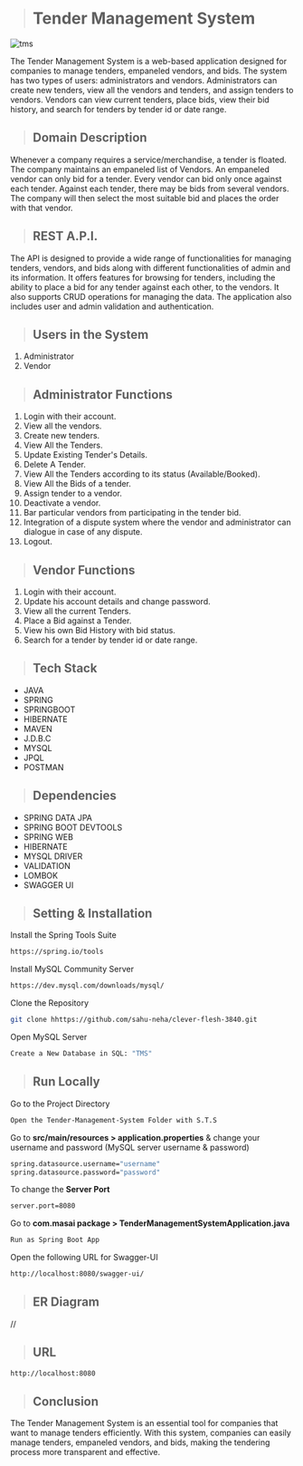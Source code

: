 > # Tender Management System

![tms](https://user-images.githubusercontent.com/109987397/236569887-8214b120-29f1-4245-8783-69e9630b246b.png)

The Tender Management System is a web-based application designed for companies to manage tenders, empaneled vendors, and bids. The system has two types of users: administrators and vendors. Administrators can create new tenders, view all the vendors and tenders, and assign tenders to vendors. Vendors can view current tenders, place bids, view their bid history, and search for tenders by tender id or date range.

> ## Domain Description
Whenever a company requires a service/merchandise, a tender is floated. The company maintains an empaneled list of Vendors. An empaneled vendor can only bid for a tender. Every vendor can bid only once against each tender. Against each tender, there may be bids from several vendors. The company will then select the most suitable bid and places the order with that vendor.

> ## REST A.P.I.
The API is designed to provide a wide range of functionalities for managing tenders, vendors, and bids along with different functionalities of admin and its information.
It offers features for browsing for tenders, including the ability to place a bid for any tender against each other, to the vendors. It also supports CRUD operations for managing the data.
The application also includes user and admin validation and authentication.

> ## Users in the System
1. Administrator
2. Vendor

> ## Administrator Functions
1. Login with their account.
2. View all the vendors.
3. Create new tenders.
4. View All the Tenders.
5. Update Existing Tender's Details.
6. Delete A Tender.
7. View All the Tenders according to its status (Available/Booked).
8. View All the Bids of a tender.
9. Assign tender to a vendor.
10. Deactivate a vendor.
11. Bar particular vendors from participating in the tender bid.
12. Integration of a dispute system where the vendor and administrator can dialogue in case of any dispute.
13. Logout.


> ## Vendor Functions
1. Login with their account.
2. Update his account details and change password.
3. View all the current Tenders.
4. Place a Bid against a Tender.
5. View his own Bid History with bid status.
6. Search for a tender by tender id or date range.


> ## Tech Stack

- JAVA
- SPRING
- SPRINGBOOT
- HIBERNATE
- MAVEN
- J.D.B.C
- MYSQL
- JPQL
- POSTMAN

> ## Dependencies

- SPRING DATA JPA
- SPRING BOOT DEVTOOLS
- SPRING WEB
- HIBERNATE
- MYSQL DRIVER
- VALIDATION
- LOMBOK
- SWAGGER UI


> ## Setting & Installation 

Install the Spring Tools Suite 
```bash
https://spring.io/tools
```

Install MySQL Community Server

```bash
https://dev.mysql.com/downloads/mysql/
```

Clone the Repository

```bash
git clone hhttps://github.com/sahu-neha/clever-flesh-3840.git
```

Open MySQL Server
```bash
Create a New Database in SQL: "TMS" 
```

> ## Run Locally

Go to the Project Directory

```bash
Open the Tender-Management-System Folder with S.T.S
```

Go to **src/main/resources > application.properties** & change your username and password (MySQL server username & password)

```bash
spring.datasource.username="username"
spring.datasource.password="password"
```

To change the **Server Port**

```bash
server.port=8080
```

Go to **com.masai package > TenderManagementSystemApplication.java**

```bash
Run as Spring Boot App
```

Open the following URL for Swagger-UI 
```bash
http://localhost:8080/swagger-ui/
```

> ## ER Diagram

//

> ## URL
```bash
http://localhost:8080
```

> ## Conclusion
The Tender Management System is an essential tool for companies that want to manage tenders efficiently. With this system, companies can easily manage tenders, empaneled vendors, and bids, making the tendering process more transparent and effective.
